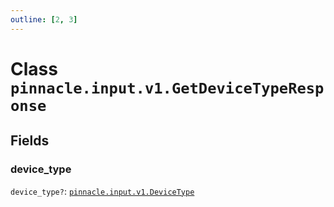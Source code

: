 ```yaml
---
outline: [2, 3]
---
```


# Class `pinnacle.input.v1.GetDeviceTypeResponse`




## Fields

### device_type <Badge type="danger" text="nullable" />

`device_type?`: <code><a href="/lua-reference/enums/pinnacle.input.v1.DeviceType">pinnacle.input.v1.DeviceType</a></code>




